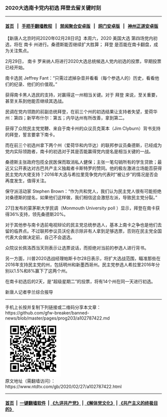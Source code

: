### 2020大选南卡党内初选 拜登去留关键时刻
------------------------

#### [首页](https://github.com/gfw-breaker/banned-news/blob/master/README.md) &nbsp;&nbsp;|&nbsp;&nbsp; [手把手翻墙教程](https://github.com/gfw-breaker/guides/wiki) &nbsp;&nbsp;|&nbsp;&nbsp; [禁闻聚合安卓版](https://github.com/gfw-breaker/bn-android) &nbsp;&nbsp;|&nbsp;&nbsp; [网门安卓版](https://github.com/oGate2/oGate) &nbsp;&nbsp;|&nbsp;&nbsp; [神州正道安卓版](https://github.com/SzzdOgate/update) 



<div><div class="post_content" itemprop="articleBody">
 <p>
  【新唐人北京时间2020年02月28日讯】本周六，2020
  <ok href="https://www.ntdtv.com/gb/美国大选.htm">
   美国大选
  </ok>
  第四场党内初选，将在
  <ok href="https://www.ntdtv.com/gb/南卡.htm">
   南卡
  </ok>
  州进行。桑德斯能否继续扩大胜算；
  <ok href="https://www.ntdtv.com/gb/拜登.htm">
   拜登
  </ok>
  是否能在南卡翻盘，成为关注焦点。
 </p>
 <p>
  2月29日，
  <ok href="https://www.ntdtv.com/gb/南卡.htm">
   南卡
  </ok>
  罗来纳人将进行2020大选总统候选人党内初选的投票，早期投票已经开始。
 </p>
 <p>
  南卡选民 Jeffrey Fant：“只需过滤掉杂音并看看（每个参选人的）历史，看看他们的纪录、他们的价值观。”
 </p>
 <p>
  获得南卡黑人选民的支持，对赢得这一州相当关键。对于
  <ok href="https://www.ntdtv.com/gb/拜登.htm">
   拜登
  </ok>
  来说，至关重要，甚至关系到他能否继续其选战。
 </p>
 <p>
  民调在党内领跑的前副总统拜登，在前三个州的初选结果让支持者失望，爱荷华州：第四；新罕布什尔：第五；内华达州有所改善，拿到第二。
 </p>
 <p>
  获得了众院民主党党鞭、来自于南卡州的众议员克莱本（Jim Clyburn）背书支持的拜登，誓言要拿下南卡。
 </p>
 <p>
  而在前三个初选州拿下两个州（爱荷华和内华达）的联邦参议员桑德斯，已经成为党内实际领跑者，南卡的初选对于其是否能赢得党内提名是相当关键的一战。
 </p>
 <p>
  桑德斯主张政府包揽全民医保而取消私人健保；主张一笔勾销所有的学生贷款；最近又公开表达对古巴共产主义独裁者卡斯特罗的赞同。他的极左激进立场能否获得民主党内大佬支持？2016年大选与希拉里竞争党内代表时“被让步”的情况是否会再度发生，值得关注。
 </p>
 <p>
  保守派活动家 Stephen Brown：“作为共和党人，我们认为民主党人很有可能拒绝对桑德斯的提名，如果他们这样做，我们相信这会激怒左派，导致民主党分裂。”
 </p>
 <p>
  27日发布的蒙茅斯大学民调（Monmouth University poll ）显示，拜登在南卡获得36%支持，领先桑德斯20%。
 </p>
 <p>
  对于其他参与南卡选前电视辩论的民主党总统参选人，基本上南卡之争也是他们去留的临界点。不过联邦参议员沃伦表示除非有人拿到足够选票，否则在民主党全国代表大会做决定前，自己不会退选。
 </p>
 <p>
  众院议长佩洛西当天则表示让选票说话，而拒绝对当前的参选人进行背书。
 </p>
 <p>
  另一方面，川普2020选战经理帕斯卡尔28日表示，将扩大选战范围，瞄准那些在2016年支持民主党的州，包括明州和新墨西哥州。民主党参选人希拉里2016年分别以1.5%和8%赢下了这两个州。
 </p>
 <p>
  在南卡初选后的2天，是“超级星期二”的投票，将有14个州在同一天进行初选。
 </p>
 <p>
  新唐人记者李兰综合报导
 </p>
 <div class="single_ad">
 </div>
</div>
</div>
<hr/>
手机上长按并复制下列链接或二维码分享本文章：<br/>
https://github.com/gfw-breaker/banned-news/blob/master/pages/prog203/a102787422.md <br/>
<a href='https://github.com/gfw-breaker/banned-news/blob/master/pages/prog203/a102787422.md'><img src='https://github.com/gfw-breaker/banned-news/blob/master/pages/prog203/a102787422.md.png'/></a> <br/>
原文地址（需翻墙访问）：https://www.ntdtv.com/gb/2020/02/27/a102787422.html


------------------------
#### [首页](https://github.com/gfw-breaker/banned-news/blob/master/README.md) &nbsp;|&nbsp; [一键翻墙软件](https://github.com/gfw-breaker/nogfw/blob/master/README.md) &nbsp;| [《九评共产党》](https://github.com/gfw-breaker/9ping.md/blob/master/README.md#九评之一评共产党是什么) | [《解体党文化》](https://github.com/gfw-breaker/jtdwh.md/blob/master/README.md) | [《共产主义的终极目的》](https://github.com/gfw-breaker/gczydzjmd.md/blob/master/README.md)


<img src='http://gfw-breaker.win/banned-news/pages/prog203/a102787422.md' width='0px' height='0px'/>
